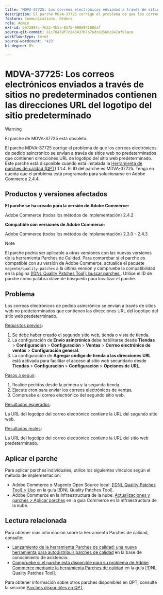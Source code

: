 ```yaml
---
title: 'MDVA-37725: Los correos electrónicos enviados a través de sitios no predeterminados contienen las direcciones URL del logotipo del sitio predeterminado'
description: El parche MDVA-37725 corrige el problema de que los correos electrónicos de pedido asincrónico se envían a través de sitios web no predeterminados que contienen direcciones URL de logotipo del sitio web predeterminado.
feature: Communications, Orders
role: Admin
exl-id: 6e72897c-7652-4b5a-8575-090e94188daf
source-git-commit: 81c78439f7c243437b7b76dc80560c847af95ace
workflow-type: tm+mt
source-wordcount: '423'
ht-degree: 0%

---
```


# MDVA-37725: Los correos electrónicos enviados a través de sitios no predeterminados contienen las direcciones URL del logotipo del sitio predeterminado

>[!WARNING]
>
> El parche de MDVA-37725 está obsoleto.

El parche MDVA-37725 corrige el problema de que los correos electrónicos de pedido asincrónico se envían a través de sitios web no predeterminados que contienen direcciones URL de logotipo del sitio web predeterminado. Este parche está disponible cuando está instalada la [Herramienta de parches de calidad (QPT)](https://experienceleague.adobe.com/es/docs/commerce-knowledge-base/kb/announcements/commerce-announcements/magento-quality-patches-released-new-tool-to-self-serve-quality-patches) 1.1.4. El ID del parche es MDVA-37725. Tenga en cuenta que el problema está programado para solucionarse en Adobe Commerce 2.4.4.

## Productos y versiones afectados

**El parche se ha creado para la versión de Adobe Commerce:**

Adobe Commerce (todos los métodos de implementación) 2.4.2

**Compatible con versiones de Adobe Commerce:**

Adobe Commerce (todos los métodos de implementación) 2.3.0 - 2.4.3

>[!NOTE]
>
>El parche podría ser aplicable a otras versiones con las nuevas versiones de la herramienta Parches de Calidad. Para comprobar si el parche es compatible con su versión de Adobe Commerce, actualice el paquete `magento/quality-patches` a la última versión y compruebe la compatibilidad en la página [[!DNL Quality Patches Tool]: buscar parches ](https://experienceleague.adobe.com/es/docs/commerce-knowledge-base/kb/announcements/commerce-announcements/magento-quality-patches-released-new-tool-to-self-serve-quality-patches). Utilice el ID de parche como palabra clave de búsqueda para localizar el parche.

## Problema

Los correos electrónicos de pedido asincrónico se envían a través de sitios web no predeterminados que contienen las direcciones URL del logotipo del sitio web predeterminado.

<u>Requisitos previos</u>:

1. Se debe haber creado el segundo sitio web, tienda o vista de tienda.
1. La configuración de **Envío asincrónico** debe habilitarse desde **Tiendas** > **Configuración** > **Configuración** > **Ventas** > **Correo electrónico de ventas** > **Configuración general**.
1. La configuración de **Agregar código de tienda a las direcciones URL** está activada para facilitar el acceso al sitio web secundario desde **Tiendas** > **Configuración** > **Configuración** > **Opciones de URL**.

<u>Pasos a seguir</u>:

1. Realice pedidos desde la primera y la segunda tienda.
1. Ejecute cron para enviar los correos electrónicos de ventas.
1. Compruebe el correo electrónico del segundo sitio web.

<u>Resultados esperados</u>:

La URL del logotipo del correo electrónico contiene la URL del segundo sitio web.

<u>Resultados reales</u>:

La URL del logotipo del correo electrónico contiene la URL del sitio web predeterminado.

## Aplicar el parche

Para aplicar parches individuales, utilice los siguientes vínculos según el método de implementación:

* Adobe Commerce o Magento Open Source local: [[!DNL Quality Patches Tool] > Uso](/help/tools/quality-patches-tool/usage.md) en la guía [!DNL Quality Patches Tool].
* Adobe Commerce en la infraestructura de la nube: [Actualizaciones y parches > Aplicar parches](https://experienceleague.adobe.com/docs/commerce-cloud-service/user-guide/develop/upgrade/apply-patches.html?lang=es) en la guía Commerce en la infraestructura de la nube.

## Lectura relacionada

Para obtener más información sobre la herramienta Parches de calidad, consulte:

* [Lanzamiento de la herramienta Parches de calidad: una nueva herramienta para autodistribuir parches de calidad](https://experienceleague.adobe.com/es/docs/commerce-knowledge-base/kb/announcements/commerce-announcements/magento-quality-patches-released-new-tool-to-self-serve-quality-patches) en la base de conocimiento de asistencia.
* [Compruebe si el parche está disponible para su problema de Adobe Commerce mediante la herramienta Parches de calidad](/help/tools/quality-patches-tool/patches-available-in-qpt/check-patch-for-magento-issue-with-magento-quality-patches.md) en la guía [!DNL Quality Patches Tool].

Para obtener información sobre otros parches disponibles en QPT, consulte la sección [Parches disponibles en QPT](https://experienceleague.adobe.com/tools/commerce-quality-patches/index.html?lang=es).
